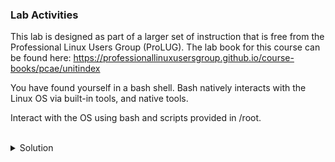 ### Lab Activities

This lab is designed as part of a larger set of instruction that is free from the Professional Linux Users Group (ProLUG). The lab book for this course can be found here: https://professionallinuxusersgroup.github.io/course-books/pcae/unitindex

You have found yourself in a bash shell. Bash natively interacts with the Linux OS via built-in tools, and native tools.

Interact with the OS using bash and scripts provided in /root.

<br>
<details>
<summary>Solution</summary>

Check all the running processes

```plain
ps -ef
```{{exec}}

Count all the running processes.

```plain
ps -ef | wc -l
```{{exec}}

Run the u2_script1.sh and look at what it shows you.

```plain
/root/u2_script1.sh
```{{exec}}

What are you shown?

Inspect the file and see if you can modify it to show the first 15 lines.

```plain
cat /root/u2_script1.sh
```{{exec}}

Note: Modify with vi or vim. You may have to RTFM to continue.

Run the u2_script2.sh and look at what it shows you.

```plain
/root/u2_script2.sh
```{{exec}}

What happened in the script? Did it work correctly?

```plain
ls -l /root
```{{exec}}

Inspect the file and see if you can make it use a different date format. You may have to read the man pages for date command.

```plain
cat /root/u2_script2.sh
```{{exec}}

Note: Modify with vi or vim. You may have to RTFM to continue.

</details>
